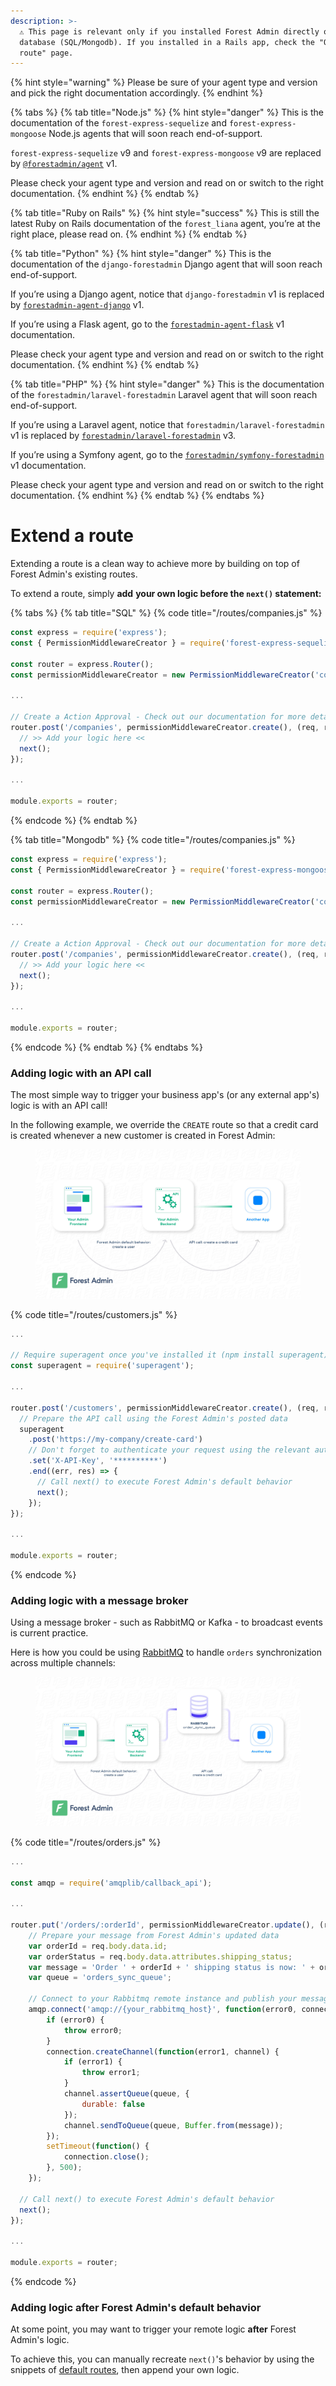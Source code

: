 ```yaml
---
description: >-
  ⚠️ This page is relevant only if you installed Forest Admin directly on a
  database (SQL/Mongodb). If you installed in a Rails app, check the "Override a
  route" page.
---
```


{% hint style="warning" %}
Please be sure of your agent type and version and pick the right documentation accordingly.
{% endhint %}

{% tabs %}
{% tab title="Node.js" %}
{% hint style="danger" %}
This is the documentation of the `forest-express-sequelize` and `forest-express-mongoose` Node.js agents that will soon reach end-of-support.

`forest-express-sequelize` v9 and `forest-express-mongoose` v9 are replaced by [`@forestadmin/agent`](https://docs.forestadmin.com/developer-guide-agents-nodejs/) v1.

Please check your agent type and version and read on or switch to the right documentation.
{% endhint %}
{% endtab %}

{% tab title="Ruby on Rails" %}
{% hint style="success" %}
This is still the latest Ruby on Rails documentation of the `forest_liana` agent, you’re at the right place, please read on.
{% endhint %}
{% endtab %}

{% tab title="Python" %}
{% hint style="danger" %}
This is the documentation of the `django-forestadmin` Django agent that will soon reach end-of-support.

If you’re using a Django agent, notice that `django-forestadmin` v1 is replaced by [`forestadmin-agent-django`](https://docs.forestadmin.com/developer-guide-agents-python) v1.

If you’re using a Flask agent, go to the [`forestadmin-agent-flask`](https://docs.forestadmin.com/developer-guide-agents-python) v1 documentation.

Please check your agent type and version and read on or switch to the right documentation.
{% endhint %}
{% endtab %}

{% tab title="PHP" %}
{% hint style="danger" %}
This is the documentation of the `forestadmin/laravel-forestadmin` Laravel agent that will soon reach end-of-support.

If you’re using a Laravel agent, notice that `forestadmin/laravel-forestadmin` v1 is replaced by [`forestadmin/laravel-forestadmin`](https://docs.forestadmin.com/developer-guide-agents-php) v3.

If you’re using a Symfony agent, go to the [`forestadmin/symfony-forestadmin`](https://docs.forestadmin.com/developer-guide-agents-php) v1 documentation.

Please check your agent type and version and read on or switch to the right documentation.
{% endhint %}
{% endtab %}
{% endtabs %}

# Extend a route

Extending a route is a clean way to achieve more by building on top of Forest Admin's existing routes.

To extend a route, simply **add** **your own logic before the `next()` statement:**

{% tabs %}
{% tab title="SQL" %}
{% code title="/routes/companies.js" %}

```javascript
const express = require('express');
const { PermissionMiddlewareCreator } = require('forest-express-sequelize');

const router = express.Router();
const permissionMiddlewareCreator = new PermissionMiddlewareCreator('companies');

...

// Create a Action Approval - Check out our documentation for more details: https://docs.forestadmin.com/documentation/reference-guide/routes/default-routes#create-a-record
router.post('/companies', permissionMiddlewareCreator.create(), (req, res, next) => {
  // >> Add your logic here <<
  next();
});

...

module.exports = router;
```

{% endcode %}
{% endtab %}

{% tab title="Mongodb" %}
{% code title="/routes/companies.js" %}

```javascript
const express = require('express');
const { PermissionMiddlewareCreator } = require('forest-express-mongoose');

const router = express.Router();
const permissionMiddlewareCreator = new PermissionMiddlewareCreator('companies');

...

// Create a Action Approval - Check out our documentation for more details: https://docs.forestadmin.com/documentation/reference-guide/routes/default-routes#create-a-record
router.post('/companies', permissionMiddlewareCreator.create(), (req, res, next) => {
  // >> Add your logic here <<
  next();
});

...

module.exports = router;
```

{% endcode %}
{% endtab %}
{% endtabs %}

### Adding logic with an API call

The most simple way to trigger your business app's (or any external app's) logic is with an API call!

In the following example, we override the `CREATE` route so that a credit card is created whenever a new customer is created in Forest Admin:

<figure><img src="../../.gitbook/assets/extend_a_route_1.jpg" alt=""><figcaption></figcaption></figure>

{% code title="/routes/customers.js" %}

```javascript
...

// Require superagent once you've installed it (npm install superagent)
const superagent = require('superagent');

...

router.post('/customers', permissionMiddlewareCreator.create(), (req, res, next) => {
  // Prepare the API call using the Forest Admin's posted data
  superagent
    .post('https://my-company/create-card')
    // Don't forget to authenticate your request using the relevant authentication method
    .set('X-API-Key', '**********')
    .end((err, res) => {
      // Call next() to execute Forest Admin's default behavior
      next();
    });
});

...

module.exports = router;
```

{% endcode %}

### Adding logic with a message broker

Using a message broker - such as RabbitMQ or Kafka - to broadcast events is current practice.

Here is how you could be using [RabbitMQ](https://www.rabbitmq.com/tutorials/tutorial-one-javascript.html) to handle `orders` synchronization across multiple channels:

<figure><img src="../../.gitbook/assets/extend_a_route_2.jpg" alt=""><figcaption></figcaption></figure>

{% code title="/routes/orders.js" %}

```javascript
...

const amqp = require('amqplib/callback_api');

...

router.put('/orders/:orderId', permissionMiddlewareCreator.update(), (req, res, next) => {
    // Prepare your message from Forest Admin's updated data
	var orderId = req.body.data.id;
	var orderStatus = req.body.data.attributes.shipping_status;
	var message = 'Order ' + orderId + ' shipping status is now: ' + orderStatus;
	var queue = 'orders_sync_queue';

    // Connect to your Rabbitmq remote instance and publish your message
    amqp.connect('amqp://{your_rabbitmq_host}', function(error0, connection) {
	    if (error0) {
	        throw error0;
	    }
	    connection.createChannel(function(error1, channel) {
	        if (error1) {
	            throw error1;
	        }
	        channel.assertQueue(queue, {
	            durable: false
	        });
	        channel.sendToQueue(queue, Buffer.from(message));
	    });
	    setTimeout(function() {
	        connection.close();
	    }, 500);
	});

  // Call next() to execute Forest Admin's default behavior
  next();
});

...

module.exports = router;
```

{% endcode %}

### Adding logic after Forest Admin's default behavior

At some point, you may want to trigger your remote logic **after** Forest Admin's logic.

To achieve this, you can manually recreate `next()`'s behavior by using the snippets of [default routes](default-routes.md), then append your own logic.
